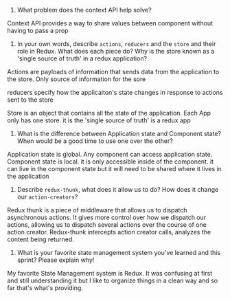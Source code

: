 1. What problem does the context API help solve?

Context API provides a way to share values between component without having to pass a prop

1. In your own words, describe `actions`, `reducers` and the `store` and their role in Redux. What does each piece do? Why is the store known as a 'single source of truth' in a redux application?

Actions are payloads of information that sends data from the application to the store. Only source of information for the sore

reducers specify how the applicaiton's state changes in response to actions sent to the store

Store is an object that contains all the state of the application. Each App only has one store. it is the 'single source of truth' is a redux app

1. What is the difference between Application state and Component state? When would be a good time to use one over the other?

Application state is global. Any component can access application state.
Component state is local. it is only accessible inside of the component. it can live in the component state but it will need to be shared where it lives in the application

1. Describe `redux-thunk`, what does it allow us to do? How does it change our `action-creators`?

Redux thunk is a piece of middleware that allows us to dispatch asynchronous actions. 
It gives more control over how we dispatch our actions, allowing us to dispatch several actions over the course of one action creator.
Redux-thunk intercepts action creator calls, analyzes the content being returned.

1. What is your favorite state management system you've learned and this sprint? Please explain why!

My favorite State Management system is Redux. It was confusing at first and still understanding it but I like to organize things in a clean way and so far that's what's providing.
